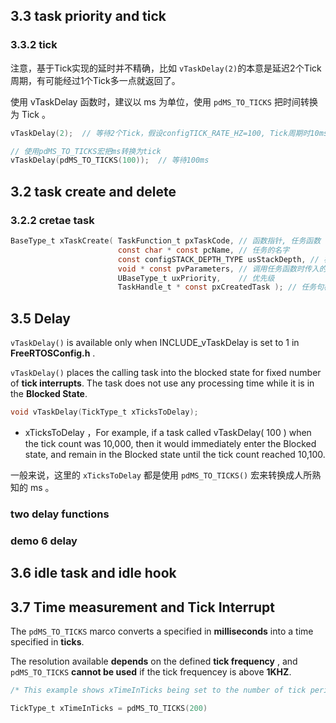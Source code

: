 ##

## 3.3 task priority and tick

### 3.3.2 tick

注意，基于Tick实现的延时并不精确，比如 `vTaskDelay(2)`的本意是延迟2个Tick周期，有可能经过1个Tick多一点就返回了。

使用 vTaskDelay 函数时，建议以 ms 为单位，使用 `pdMS_TO_TICKS` 把时间转换为 Tick 。

```c
vTaskDelay(2);  // 等待2个Tick，假设configTICK_RATE_HZ=100, Tick周期时10ms, 等待20ms

// 使用pdMS_TO_TICKS宏把ms转换为tick
vTaskDelay(pdMS_TO_TICKS(100));	 // 等待100ms
```

## 3.2 task create and delete

### 3.2.2 cretae task

```c
BaseType_t xTaskCreate( TaskFunction_t pxTaskCode, // 函数指针, 任务函数
                        const char * const pcName, // 任务的名字
                        const configSTACK_DEPTH_TYPE usStackDepth, // 栈大小,单位为 word ,10表示40字节
                        void * const pvParameters, // 调用任务函数时传入的参数
                        UBaseType_t uxPriority,    // 优先级
                        TaskHandle_t * const pxCreatedTask ); // 任务句柄, 以后使用它来操作这个任务
```



## 3.5 Delay

`vTaskDelay()` is available only when INCLUDE_vTaskDelay is set to 1 in **FreeRTOSConfig.h** .

`vTaskDelay()` places the calling task into the blocked state for fixed number of **tick interrupts**. The task does not use any processing time while it is in the **Blocked State**.

```c
void vTaskDelay(TickType_t xTicksToDelay);
```

- xTicksToDelay ，For example, if a task called vTaskDelay( 100 ) when the tick count was 10,000, then it would immediately enter the Blocked state, and remain in the Blocked state until the tick count reached 10,100.


一般来说，这里的 `xTicksToDelay` 都是使用 `pdMS_TO_TICKS()` 宏来转换成人所熟知的 ms 。

### two delay functions

### demo 6 delay

## 3.6 idle task and idle hook

## 3.7 Time measurement and Tick Interrupt

The `pdMS_TO_TICKS`  marco converts a specified in **milliseconds** into a time specified in **ticks**. 

The resolution available **depends** on the defined **tick frequency** , and `pdMS_TO_TICKS` **cannot be used** if the tick frequencey is above **1KHZ**.

```c
/* This example shows xTimeInTicks being set to the number of tick periods that are equivalent to 200 milliiseconds */

TickType_t xTimeInTicks = pdMS_TO_TICKS(200)
```


